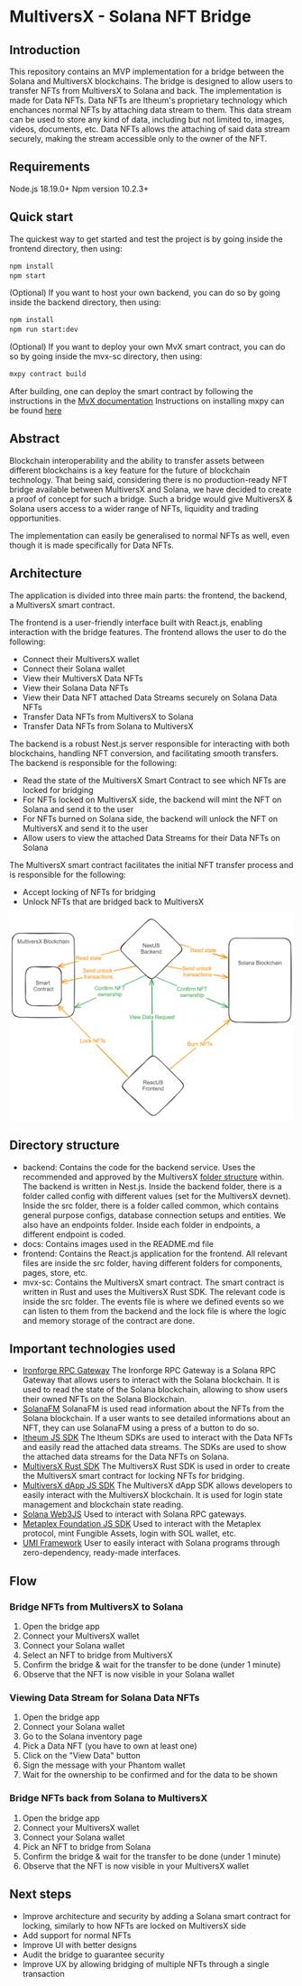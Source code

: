 # MultiversX - Solana NFT Bridge

## Introduction

This repository contains an MVP implementation for a bridge between the Solana and MultiversX blockchains. The bridge is designed to allow users to transfer NFTs from MultiversX to Solana and back. The implementation is made for Data NFTs. Data NFTs are Itheum's proprietary technology which enchances normal NFTs by attaching data stream to them. This data stream can be used to store any kind of data, including but not limited to, images, videos, documents, etc. Data NFTs allows the attaching of said data stream securely, making the stream accessible only to the owner of the NFT.

## Requirements

Node.js 18.19.0+
Npm version 10.2.3+

## Quick start

The quickest way to get started and test the project is by going inside the frontend directory, then using:

```bash
npm install
npm start
```

(Optional) If you want to host your own backend, you can do so by going inside the backend directory, then using:

```bash
npm install
npm run start:dev
```

(Optional) If you want to deploy your own MvX smart contract, you can do so by going inside the mvx-sc directory, then using:

```bash
mxpy contract build
```

After building, one can deploy the smart contract by following the instructions in the [MvX documentation](https://github.com/multiversx/mx-sdk-py-cli/blob/main/CLI.md#contractdeploy)
Instructions on installing mxpy can be found [here](https://docs.multiversx.com/sdk-and-tools/sdk-py/installing-mxpy/)

## Abstract

Blockchain interoperability and the ability to transfer assets between different blockchains is a key feature for the future of blockchain technology. That being said, considering there is no production-ready NFT bridge available between MultiversX and Solana, we have decided to create a proof of concept for such a bridge. Such a bridge would give MultiversX & Solana users access to a wider range of NFTs, liquidity and trading opportunities.

The implementation can easily be generalised to normal NFTs as well, even though it is made specifically for Data NFTs.

## Architecture

The application is divided into three main parts: the frontend, the backend, a MultiversX smart contract.

The frontend is a user-friendly interface built with React.js, enabling interaction with the bridge features. The frontend allows the user to do the following:

- Connect their MultiversX wallet
- Connect their Solana wallet
- View their MultiversX Data NFTs
- View their Solana Data NFTs
- View their Data NFT attached Data Streams securely on Solana Data NFTs
- Transfer Data NFTs from MultiversX to Solana
- Transfer Data NFTs from Solana to MultiversX

The backend is a robust Nest.js server responsible for interacting with both blockchains, handling NFT conversion, and facilitating smooth transfers. The backend is responsible for the following:

- Read the state of the MultiversX Smart Contract to see which NFTs are locked for bridging
- For NFTs locked on MultiversX side, the backend will mint the NFT on Solana and send it to the user
- For NFTs burned on Solana side, the backend will unlock the NFT on MultiversX and send it to the user
- Allow users to view the attached Data Streams for their Data NFTs on Solana

The MultiversX smart contract facilitates the initial NFT transfer process and is responsible for the following:

- Accept locking of NFTs for bridging
- Unlock NFTs that are bridged back to MultiversX

![High level architecture diagram](./docs/architecture.png)

## Directory structure

- backend: Contains the code for the backend service. Uses the recommended and approved by the MultiversX [folder structure](https://github.com/multiversx/mx-template-service) within. The backend is written in Nest.js. Inside the backend folder, there is a folder called config with different values (set for the MultiversX devnet). Inside the src folder, there is a folder called common, which contains general purpose configs, database connection setups and entities. We also have an endpoints folder. Inside each folder in endpoints, a different endpoint is coded.
- docs: Contains images used in the README.md file
- frontend: Contains the React.js application for the frontend. All relevant files are inside the src folder, having different folders for components, pages, store, etc.
- mvx-sc: Contains the MultiversX smart contract. The smart contract is written in Rust and uses the MultiversX Rust SDK. The relevant code is inside the src folder. The events file is where we defined events so we can listen to them from the backend and the lock file is where the logic and memory storage of the contract are done.

## Important technologies used

- [Ironforge RPC Gateway](https://www.ironforge.cloud/docs)
  The Ironforge RPC Gateway is a Solana RPC Gateway that allows users to interact with the Solana blockchain. It is used to read the state of the Solana blockchain, allowing to show users their owned NFTs on the Solana Blockchain.
- [SolanaFM](https://docs.solana.fm/)
  SolanaFM is used read information about the NFTs from the Solana blockchain. If a user wants to see detailed informations about an NFT, they can use SolanaFM using a press of a button to do so.
- [Itheum JS SDK](https://github.com/Itheum/sdk-mx-data-nft)
  The Itheum SDKs are used to interact with the Data NFTs and easily read the attached data streams. The SDKs are used to show the attached data streams for the Data NFTs on Solana.
- [MultiversX Rust SDK](https://github.com/multiversx/mx-sdk-rs)
  The MultiversX Rust SDK is used in order to create the MultiversX smart contract for locking NFTs for bridging.
- [MultiversX dApp JS SDK](https://github.com/multiversx/mx-sdk-dapp)
  The MultiversX dApp SDK allows developers to easily interact with the MultiversX blockchain. It is used for login state management and blockchain state reading.
- [Solana Web3JS](https://solana-labs.github.io/solana-web3.js/)
  Used to interact with Solana RPC gateways.
- [Metaplex Foundation JS SDK](https://github.com/metaplex-foundation/js)
  Used to interact with the Metaplex protocol, mint Fungible Assets, login with SOL wallet, etc.
- [UMI Framework](https://github.com/metaplex-foundation/umi)
  User to easily interact with Solana programs through zero-dependency, ready-made interfaces.

## Flow

### Bridge NFTs from MultiversX to Solana

1. Open the bridge app
2. Connect your MultiversX wallet
3. Connect your Solana wallet
4. Select an NFT to bridge from MultiversX
5. Confirm the bridge & wait for the transfer to be done (under 1 minute)
6. Observe that the NFT is now visible in your Solana wallet

### Viewing Data Stream for Solana Data NFTs

1. Open the bridge app
2. Connect your Solana wallet
3. Go to the Solana inventory page
4. Pick a Data NFT (you have to own at least one)
5. Click on the "View Data" button
6. Sign the message with your Phantom wallet
7. Wait for the ownership to be confirmed and for the data to be shown

### Bridge NFTs back from Solana to MultiversX

1. Open the bridge app
2. Connect your MultiversX wallet
3. Connect your Solana wallet
4. Pick an NFT to bridge from Solana
5. Confirm the bridge & wait for the transfer to be done (under 1 minute)
6. Observe that the NFT is now visible in your MultiversX wallet

## Next steps

- Improve architecture and security by adding a Solana smart contract for locking, similarly to how NFTs are locked on MultiversX side
- Add support for normal NFTs
- Improve UI with better designs
- Audit the bridge to guarantee security
- Improve UX by allowing bridging of multiple NFTs through a single transaction

[contributors-shield]: https://img.shields.io/github/contributors/Itheum/sol-mvx-nft-bridge-poc?style=for-the-badge
[contributions-url]: https://github.com/Itheum/sol-mvx-nft-bridge-poc/graphs/contributors
[React.js]: https://img.shields.io/badge/-ReactJs-61DAFB?logo=react&logoColor=white&style=for-the-badge
[React-url]: https://reactjs.org/
[Nest.js]: https://img.shields.io/badge/-NestJs-ea2845?style=flat-square&logo=nestjs&logoColor=white
[Nest-url]: https://nestjs.com/
